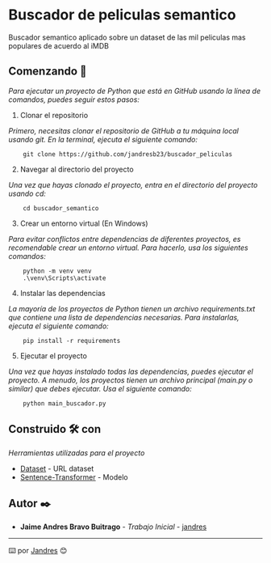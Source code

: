 # Buscador de peliculas semantico

Buscador semantico aplicado sobre un dataset de las mil peliculas mas populares de acuerdo al iMDB

## Comenzando 🚀

_Para ejecutar un proyecto de Python que está en GitHub usando la línea de comandos, puedes seguir estos pasos:_


1. Clonar el repositorio  

_Primero, necesitas clonar el repositorio de GitHub a tu máquina local usando git. En la terminal, ejecuta el siguiente comando:_
```
    git clone https://github.com/jandresb23/buscador_peliculas
```

2. Navegar al directorio del proyecto  

_Una vez que hayas clonado el proyecto, entra en el directorio del proyecto usando cd:_
```
    cd buscador_semantico
```

3. Crear un entorno virtual (En Windows)  

_Para evitar conflictos entre dependencias de diferentes proyectos, es recomendable crear un entorno virtual. Para hacerlo, usa los siguientes comandos:_
```
    python -m venv venv
    .\venv\Scripts\activate
```

4. Instalar las dependencias  

_La mayoría de los proyectos de Python tienen un archivo requirements.txt que contiene una lista de dependencias necesarias. Para instalarlas, ejecuta el siguiente comando:_
```
    pip install -r requirements
```

5. Ejecutar el proyecto  

_Una vez que hayas instalado todas las dependencias, puedes ejecutar el proyecto. A menudo, los proyectos tienen un archivo principal (main.py o similar) que debes ejecutar. Usa el siguiente comando:_
```
    python main_buscador.py
```


## Construido 🛠️ con

_Herramientas utilizadas para el proyecto_

* [Dataset](https://www.kaggle.com/datasets/omarhanyy/imdb-top-1000?resource=download) - URL dataset
* [Sentence-Transformer](https://huggingface.co/sentence-transformers/all-MiniLM-L6-v2) - Modelo


## Autor ✒️

* **Jaime Andres Bravo Buitrago** - *Trabajo Inicial* - [jandres](https://github.com/jandresb23)


---
⌨️ por [Jandres](https://github.com/jandresb23) 😊